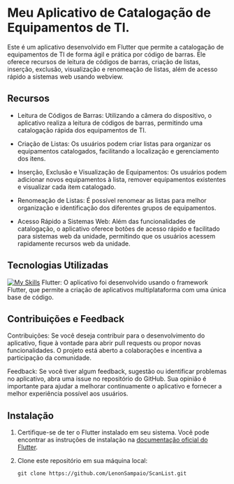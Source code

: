 
# Meu Aplicativo de Catalogação de Equipamentos de TI.


Este é um aplicativo desenvolvido em Flutter que permite a catalogação de equipamentos de TI de forma ágil e prática por código de barras. Ele oferece recursos de leitura de códigos de barras, criação de listas, inserção, exclusão, visualização e renomeação de listas, além de acesso rápido a sistemas web usando webview.

## Recursos

- Leitura de Códigos de Barras: Utilizando a câmera do dispositivo, o aplicativo realiza a leitura de códigos de barras, permitindo uma catalogação rápida dos equipamentos de TI.

- Criação de Listas: Os usuários podem criar listas para organizar os equipamentos catalogados, facilitando a localização e gerenciamento dos itens.

- Inserção, Exclusão e Visualização de Equipamentos: Os usuários podem adicionar novos equipamentos à lista, remover equipamentos existentes e visualizar cada item catalogado.

- Renomeação de Listas: É possível renomear as listas para melhor organização e identificação dos diferentes grupos de equipamentos.

- Acesso Rápido a Sistemas Web: Além das funcionalidades de catalogação, o aplicativo oferece botões de acesso rápido e facilitado para sistemas web da unidade, permitindo que os usuários acessem rapidamente recursos web da unidade.

## Tecnologias Utilizadas

[![My Skills](https://skillicons.dev/icons?i=flutter)](https://skillicons.dev) Flutter: O aplicativo foi desenvolvido usando o framework Flutter, que permite a criação de aplicativos multiplataforma com uma única base de código.


## Contribuições e Feedback
Contribuições: Se você deseja contribuir para o desenvolvimento do aplicativo, fique à vontade para abrir pull requests ou propor novas funcionalidades. O projeto está aberto a colaborações e incentiva a participação da comunidade.

Feedback: Se você tiver algum feedback, sugestão ou identificar problemas no aplicativo, abra uma issue no repositório do GitHub. Sua opinião é importante para ajudar a melhorar continuamente o aplicativo e fornecer a melhor experiência possível aos usuários.






## Instalação

1. Certifique-se de ter o Flutter instalado em seu sistema. Você pode encontrar as instruções de instalação na [documentação oficial do Flutter](https://flutter.dev/docs/get-started).

2. Clone este repositório em sua máquina local:
   ```shell
   git clone https://github.com/LenonSampaio/ScanList.git
